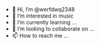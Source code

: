 - 👋 Hi, I’m @werfdwq2348
- 👀 I’m interested in music
- 🌱 I’m currently learning ...
- 💞️ I’m looking to collaborate on ...
- 📫 How to reach me ...

<!---
werfdwq2348/werfdwq2348 is a ✨ special ✨ repository because its `README.md` (this file) appears on your GitHub profile.
You can click the Preview link to take a look at your changes.
--->
